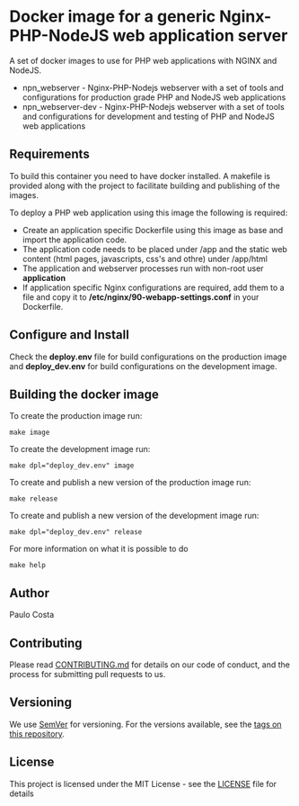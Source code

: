 # Docker image for a generic Nginx-PHP-NodeJS web application server

A set of docker images to use for PHP web applications with NGINX and NodeJS.

- npn_webserver - Nginx-PHP-Nodejs webserver with a set of tools and configurations for production grade PHP and NodeJS web applications
- npn_webserver-dev - Nginx-PHP-Nodejs webserver with a set of tools and configurations for development and testing of PHP and NodeJS web applications

## Requirements

To build this container you need to have docker installed. A makefile is provided along with the project to facilitate 
building and publishing of the images.

To deploy a PHP web application using this image the following is required:

- Create an application specific Dockerfile using this image as base and import the application code.
- The application code needs to be placed under /app and the static web content (html pages, javascripts, css's and othre) under /app/html
- The application and webserver processes run with non-root user **application**
- If application specific Nginx configurations are required, add them to a file and copy it to **/etc/nginx/90-webapp-settings.conf** in your Dockerfile.

## Configure and Install

Check the **deploy.env** file for build configurations on the production image and **deploy_dev.env** 
for build configurations on the development image.

## Building the docker image

To create the production image run:
```
make image
```

To create the development image run:
```
make dpl="deploy_dev.env" image
```

To create and publish a new version of the production image run:
```
make release
```

To create and publish a new version of the development image run:
```
make dpl="deploy_dev.env" release
```

For more information on what it is possible to do

```
make help
```

## Author

Paulo Costa

## Contributing

Please read [CONTRIBUTING.md](CONTRIBUTING.md) for details on our code of conduct, and the process for submitting pull requests to us.

## Versioning

We use [SemVer](http://semver.org/) for versioning. For the versions available, see the [tags on this repository](https://github.com/fccn/docker-npn-webapp-base/tags).

## License

This project is licensed under the MIT License - see the [LICENSE](LICENSE) file for details

